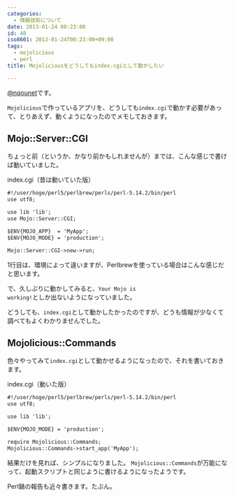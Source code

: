 ```yaml
---
categories:
  - 情報技術について
date: 2013-01-24 00:23:00
id: 48
iso8601: 2013-01-24T00:23:00+09:00
tags:
  - mojolicious
  - perl
title: Mojoliciousをどうしてもindex.cgiとして動かしたい

---
```


<a href="https://twitter.com/nqounet">@nqounet</a>です。

<code>Mojolicious</code>で作っているアプリを、どうしても<code>index.cgi</code>で動かす必要があって、とりあえず、動くようになったのでメモしておきます。
<h2>Mojo::Server::CGI</h2>
ちょっと前（というか、かなり前かもしれませんが）までは、こんな感じで書けば動いていました。

index.cgi（昔は動いていた版）
```default
#!/user/hoge/perl5/perlbrew/perls/perl-5.14.2/bin/perl
use utf8;

use lib 'lib';
use Mojo::Server::CGI;

$ENV{MOJO_APP}  = 'MyApp';
$ENV{MOJO_MODE} = 'production';

Mojo::Server::CGI->new->run;
```
1行目は、環境によって違いますが、Perlbrewを使っている場合はこんな感じだと思います。

で、久しぶりに動かしてみると、<code>Your Mojo is working!</code>としか出ないようになっていました。

どうしても、<code>index.cgi</code>として動かしたかったのですが、どうも情報が少なくて調べてもよくわかりませんでした。
<h2>Mojolicious::Commands</h2>
色々やってみて<code>index.cgi</code>として動かせるようになったので、それを書いておきます。

index.cgi（動いた版）
```default
#!/user/hoge/perl5/perlbrew/perls/perl-5.14.2/bin/perl
use utf8;

use lib 'lib';

$ENV{MOJO_MODE} = 'production';

require Mojolicious::Commands;
Mojolicious::Commands->start_app('MyApp');
```
結果だけを見れば、シンプルになりました。 <code>Mojolicious::Commands</code>が万能になって、起動スクリプトと同じように書けるようになったようです。

Perl鍋の報告も近々書きます。たぶん。    	